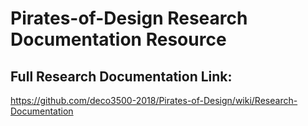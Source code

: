 # Pirates-of-Design Research Documentation Resource

## Full Research Documentation Link:
https://github.com/deco3500-2018/Pirates-of-Design/wiki/Research-Documentation
